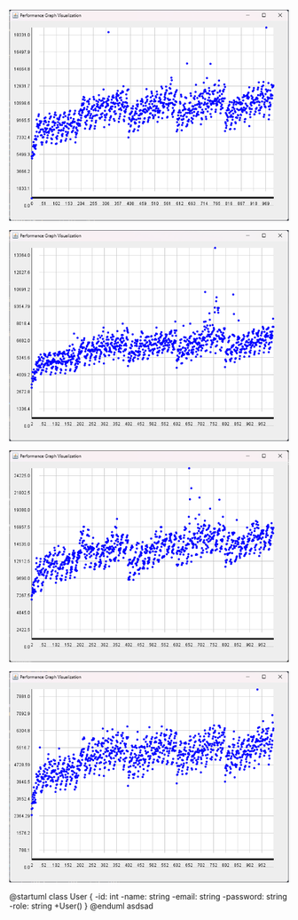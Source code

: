 ![image info](.\images\add.png "Add")

![image info](.\images\remove.png "Remove")

![image](.\images\update.png)

![image](.\images\search.png)

@startuml
class User {
-id: int
-name: string
-email: string
-password: string
-role: string
+User()
}
@enduml
asdsad
